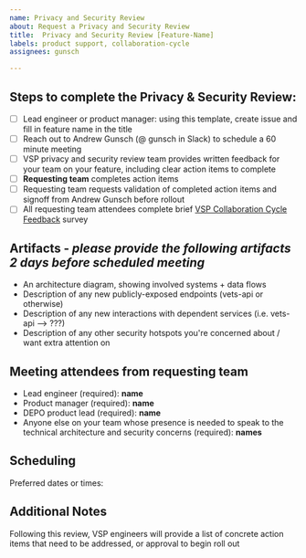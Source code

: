 ```yaml
---
name: Privacy and Security Review
about: Request a Privacy and Security Review
title:  Privacy and Security Review [Feature-Name]
labels: product support, collaboration-cycle
assignees: gunsch

---
```


## Steps to complete the Privacy & Security Review: 
- [ ] Lead engineer or product manager: using this template, create issue and fill in feature name in the title 
- [ ] Reach out to Andrew Gunsch (@ gunsch in Slack) to schedule a 60 minute meeting 
- [ ] VSP privacy and security review team provides written feedback for your team on your feature, including clear action items to complete
- [ ] **Requesting team** completes action items
- [ ] Requesting team requests validation of completed action items and signoff from Andrew Gunsch before rollout 
- [ ] All requesting team attendees complete brief [VSP Collaboration Cycle Feedback](https://adhoc.optimalworkshop.com/questions/20260uu8-0-0/questions/before) survey

## Artifacts - _please provide the following artifacts 2 days before scheduled meeting_
- An architecture diagram, showing involved systems + data flows
- Description of any new publicly-exposed endpoints (vets-api or otherwise)
- Description of any new interactions with dependent services (i.e. vets-api --> ???)
- Description of any other security hotspots you're concerned about / want extra attention on

## Meeting attendees from **requesting team**
- Lead engineer (required): **name**
- Product manager (required): **name**
- DEPO product lead (required): **name**
- Anyone else on your team whose presence is needed to speak to the technical architecture and security concerns (required): **names**

## Scheduling 
Preferred dates or times: 

## Additional Notes
Following this review, VSP engineers will provide a list of concrete action items that need to be addressed, or approval to begin roll out
